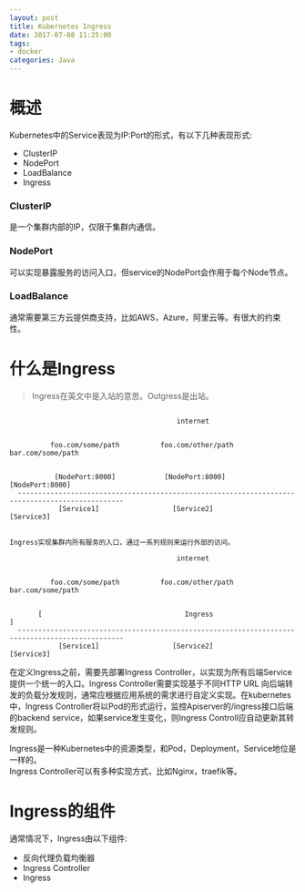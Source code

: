 ```yaml
---
layout: post
title: Kubernetes Ingress
date: 2017-07-08 11:25:00
tags:
- docker
categories: Java
---
```



# 概述
Kubernetes中的Service表现为IP:Port的形式，有以下几种表现形式:
* ClusterIP
* NodePort
* LoadBalance
* Ingress

### ClusterIP
是一个集群内部的IP，仅限于集群内通信。        
### NodePort
可以实现暴露服务的访问入口，但service的NodePort会作用于每个Node节点。        
### LoadBalance
通常需要第三方云提供商支持，比如AWS，Azure，阿里云等。有很大的约束性。


# 什么是Ingress
> Ingress在英文中是入站的意思。Outgress是出站。
```text

                                         internet
                    
                    
          foo.com/some/path          foo.com/other/path              bar.com/some/path         
              
              
           [NodePort:8000]            [NodePort:8000]                  [NodePort:8000]
  ------------------------------------------------------------------------------------------------      
            [Service1]                  [Service2]                       [Service3]


Ingress实现集群内所有服务的入口，通过一系列规则来运行外部的访问。

                                         internet
                    
                    
          foo.com/some/path          foo.com/other/path              bar.com/some/path         
              
              
       [                                   Ingress                                            ]            
  ------------------------------------------------------------------------------------------------      
            [Service1]                  [Service2]                       [Service3]

```
在定义Ingress之前，需要先部署Ingress Controller，以实现为所有后端Service提供一个统一的入口。Ingress Controller需要实现基于不同HTTP URL 向后端转发的负载分发规则，通常应根据应用系统的需求进行自定义实现。在kubernetes中，Ingress Controller将以Pod的形式运行，监控Apiserver的/ingress接口后端的backend service，如果service发生变化，则Ingress Controll应自动更新其转发规则。             

Ingress是一种Kubernetes中的资源类型，和Pod，Deployment，Service地位是一样的。                
Ingress Controller可以有多种实现方式，比如Nginx，traefik等。                 


# Ingress的组件
通常情况下，Ingress由以下组件:
* 反向代理负载均衡器
* Ingress Controller
* Ingress



